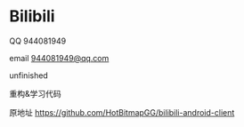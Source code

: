 # Bilibili
QQ 944081949

email 944081949@qq.com

unfinished

重构&学习代码

原地址 https://github.com/HotBitmapGG/bilibili-android-client